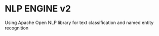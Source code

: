 # NLP ENGINE v2

Using Apache Open NLP library for text classification and named entity recognition

